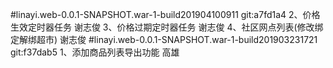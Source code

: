 #linayi.web-0.0.1-SNAPSHOT.war-1-build201904100911	git:a7fd1a4
2、价格生效定时器任务                  谢志俊
3、价格过期定时器任务                  谢志俊
4、社区网点列表(修改绑定解绑超市)       谢志俊
#linayi.web-0.0.1-SNAPSHOT.war-1-build201903231721	git:f37dab5
1、添加商品列表导出功能                高雄




